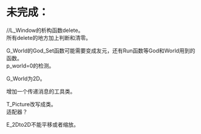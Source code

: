 # 未完成：

//L_Window的析构函数delete。  
所有delete的地方加上判断和清零。  

G_World的God\_Set函数可能需要变成友元，还有Run函数等God和World用到的函数。  
p_world=0的检测。  

G_World为2D。  

增加一个传递消息的工具类。

T_Picture改写成类。  
适配器？  

E_2Dto2D不能平移或者缩放。  
